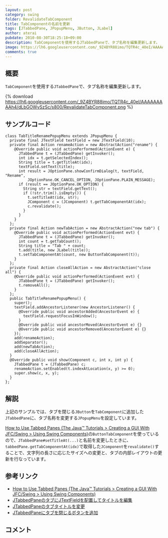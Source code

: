 ```yaml
---
layout: post
category: swing
folder: RevalidateTabComponent
title: TabComponentの名前を更新
tags: [JTabbedPane, JPopupMenu, JButton, JLabel]
author: aterai
pubdate: 2010-08-30T18:25:18+09:00
description: TabComponentを使用するJTabbedPaneで、タブ名称を編集更新します。
image: https://lh6.googleusercontent.com/_9Z4BYR88imo/TQTR4c_40eI/AAAAAAAAAh4/dLbGOWvSzSc/s800/RevalidateTabComponent.png
comments: true
---
```

## 概要
`TabComponent`を使用する`JTabbedPane`で、タブ名称を編集更新します。

{% download https://lh6.googleusercontent.com/_9Z4BYR88imo/TQTR4c_40eI/AAAAAAAAAh4/dLbGOWvSzSc/s800/RevalidateTabComponent.png %}

## サンプルコード
<pre class="prettyprint"><code>class TabTitleRenamePopupMenu extends JPopupMenu {
  private final JTextField textField = new JTextField(10);
  private final Action renameAction = new AbstractAction("rename") {
    @Override public void actionPerformed(ActionEvent e) {
      JTabbedPane t = (JTabbedPane) getInvoker();
      int idx = t.getSelectedIndex();
      String title = t.getTitleAt(idx);
      textField.setText(title);
      int result = JOptionPane.showConfirmDialog(t, textField, "Rename",
          JOptionPane.OK_CANCEL_OPTION, JOptionPane.PLAIN_MESSAGE);
      if (result == JOptionPane.OK_OPTION) {
        String str = textField.getText();
        if (!str.trim().isEmpty()) {
          t.setTitleAt(idx, str);
          JComponent c = (JComponent) t.getTabComponentAt(idx);
          c.revalidate();
        }
      }
    }
  };
  private final Action newTabAction = new AbstractAction("new tab") {
    @Override public void actionPerformed(ActionEvent evt) {
      JTabbedPane t = (JTabbedPane) getInvoker();
      int count = t.getTabCount();
      String title = "Tab " + count;
      t.add(title, new JLabel(title));
      t.setTabComponentAt(count, new ButtonTabComponent(t));
    }
  };
  private final Action closeAllAction = new AbstractAction("close all") {
    @Override public void actionPerformed(ActionEvent evt) {
      JTabbedPane t = (JTabbedPane) getInvoker();
      t.removeAll();
    }
  };
  public TabTitleRenamePopupMenu() {
    super();
    textField.addAncestorListener(new AncestorListener() {
      @Override public void ancestorAdded(AncestorEvent e) {
        textField.requestFocusInWindow();
      }
      @Override public void ancestorMoved(AncestorEvent e) {}
      @Override public void ancestorRemoved(AncestorEvent e) {}
    });
    add(renameAction);
    addSeparator();
    add(newTabAction);
    add(closeAllAction);
  }
  @Override public void show(Component c, int x, int y) {
    JTabbedPane t = (JTabbedPane) c;
    renameAction.setEnabled(t.indexAtLocation(x, y) &gt;= 0);
    super.show(c, x, y);
  }
};
</code></pre>

## 解説
上記のサンプルでは、タブを閉じる`JButton`を`TabComponent`に追加した`JTabbedPane`に、タブ名称を変更する`JPopupMenu`を設定しています。

[How to Use Tabbed Panes (The Java™ Tutorials > Creating a GUI With JFC/Swing > Using Swing Components)](http://docs.oracle.com/javase/tutorial/uiswing/components/tabbedpane.html)の`ButtonTabComponent`を使っているので、`JTabbedPane#setTitleAt(...)`と名前を変更したときに、`tabbedPane.getTabComponentAt(idx)`で取得した`JComponent`を`revalidate()`することで、文字列の長さに応じたサイズへの変更と、タブの内部レイアウトの更新を行なっています。

## 参考リンク
- [How to Use Tabbed Panes (The Java™ Tutorials > Creating a GUI With JFC/Swing > Using Swing Components)](http://docs.oracle.com/javase/tutorial/uiswing/components/tabbedpane.html)
- [JTabbedPaneのタブにJTextFieldを配置してタイトルを編集](http://ateraimemo.com/Swing/TabTitleEditor.html)
- [JTabbedPaneのタブタイトルを変更](http://ateraimemo.com/Swing/EditTabTitle.html)
- [JTabbedPaneにタブを閉じるボタンを追加](http://ateraimemo.com/Swing/TabWithCloseButton.html)

<!-- dummy comment line for breaking list -->

## コメント
